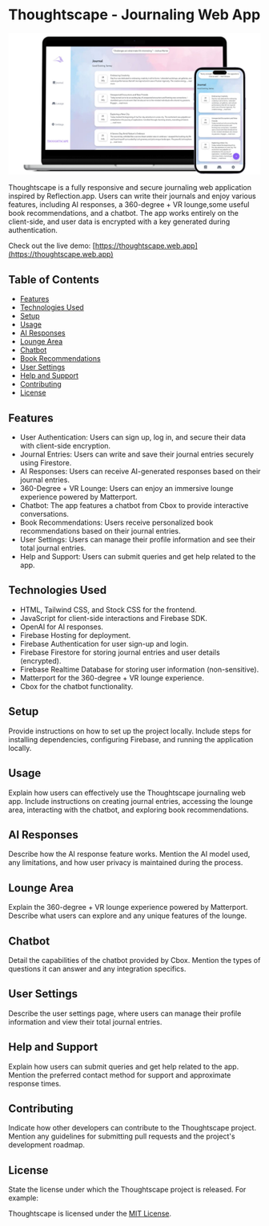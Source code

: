 # Thoughtscape - Journaling Web App

![Thoughtscape](/assets/images/Untitled%20design(2).png)

Thoughtscape is a fully responsive and secure journaling web application inspired by Reflection.app. Users can write their journals and enjoy various features, including AI responses, a 360-degree + VR lounge,some useful book recommendations, and a chatbot. The app works entirely on the client-side, and user data is encrypted with a key generated during authentication.

Check out the live demo: [https://thoughtscape.web.app](https://thoughtscape.web.app)

## Table of Contents

- [Features](#features)
- [Technologies Used](#technologies-used)
- [Setup](#setup)
- [Usage](#usage)
- [AI Responses](#ai-responses)
- [Lounge Area](#lounge-area)
- [Chatbot](#chatbot)
- [Book Recommendations](#book-recommendations)
- [User Settings](#user-settings)
- [Help and Support](#help-and-support)
- [Contributing](#contributing)
- [License](#license)

## Features

- User Authentication: Users can sign up, log in, and secure their data with client-side encryption.
- Journal Entries: Users can write and save their journal entries securely using Firestore.
- AI Responses: Users can receive AI-generated responses based on their journal entries.
- 360-Degree + VR Lounge: Users can enjoy an immersive lounge experience powered by Matterport.
- Chatbot: The app features a chatbot from Cbox to provide interactive conversations.
- Book Recommendations: Users receive personalized book recommendations based on their journal entries.
- User Settings: Users can manage their profile information and see their total journal entries.
- Help and Support: Users can submit queries and get help related to the app.

## Technologies Used

- HTML, Tailwind CSS, and Stock CSS for the frontend.
- JavaScript for client-side interactions and Firebase SDK.
- OpenAI for AI responses.
- Firebase Hosting for deployment.
- Firebase Authentication for user sign-up and login.
- Firebase Firestore for storing journal entries and user details (encrypted).
- Firebase Realtime Database for storing user information (non-sensitive).
- Matterport for the 360-degree + VR lounge experience.
- Cbox for the chatbot functionality.

## Setup

Provide instructions on how to set up the project locally. Include steps for installing dependencies, configuring Firebase, and running the application locally.

## Usage

Explain how users can effectively use the Thoughtscape journaling web app. Include instructions on creating journal entries, accessing the lounge area, interacting with the chatbot, and exploring book recommendations.

## AI Responses

Describe how the AI response feature works. Mention the AI model used, any limitations, and how user privacy is maintained during the process.

## Lounge Area

Explain the 360-degree + VR lounge experience powered by Matterport. Describe what users can explore and any unique features of the lounge.

## Chatbot

Detail the capabilities of the chatbot provided by Cbox. Mention the types of questions it can answer and any integration specifics.

## User Settings

Describe the user settings page, where users can manage their profile information and view their total journal entries.

## Help and Support

Explain how users can submit queries and get help related to the app. Mention the preferred contact method for support and approximate response times.

## Contributing

Indicate how other developers can contribute to the Thoughtscape project. Mention any guidelines for submitting pull requests and the project's development roadmap.

## License

State the license under which the Thoughtscape project is released. For example:

Thoughtscape is licensed under the [MIT License](https://opensource.org/licenses/MIT).


